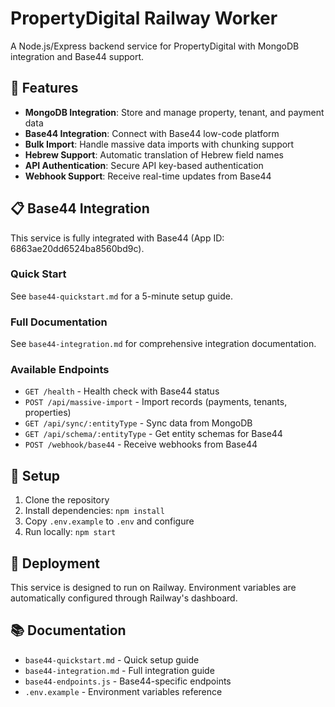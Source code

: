 # PropertyDigital Railway Worker

A Node.js/Express backend service for PropertyDigital with MongoDB integration and Base44 support.

## 🚀 Features

- **MongoDB Integration**: Store and manage property, tenant, and payment data
- **Base44 Integration**: Connect with Base44 low-code platform
- **Bulk Import**: Handle massive data imports with chunking support
- **Hebrew Support**: Automatic translation of Hebrew field names
- **API Authentication**: Secure API key-based authentication
- **Webhook Support**: Receive real-time updates from Base44

## 📋 Base44 Integration

This service is fully integrated with Base44 (App ID: 6863ae20dd6524ba8560bd9c).

### Quick Start
See `base44-quickstart.md` for a 5-minute setup guide.

### Full Documentation
See `base44-integration.md` for comprehensive integration documentation.

### Available Endpoints

- `GET /health` - Health check with Base44 status
- `POST /api/massive-import` - Import records (payments, tenants, properties)
- `GET /api/sync/:entityType` - Sync data from MongoDB
- `GET /api/schema/:entityType` - Get entity schemas for Base44
- `POST /webhook/base44` - Receive webhooks from Base44

## 🔧 Setup

1. Clone the repository
2. Install dependencies: `npm install`
3. Copy `.env.example` to `.env` and configure
4. Run locally: `npm start`

## 🚀 Deployment

This service is designed to run on Railway. Environment variables are automatically configured through Railway's dashboard.

## 📚 Documentation

- `base44-quickstart.md` - Quick setup guide
- `base44-integration.md` - Full integration guide
- `base44-endpoints.js` - Base44-specific endpoints
- `.env.example` - Environment variables reference